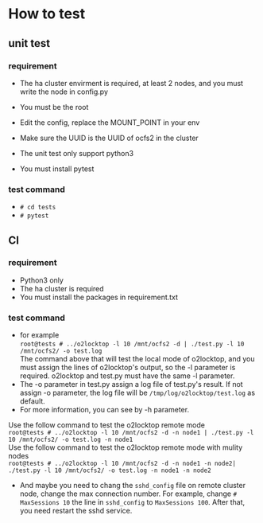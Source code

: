 # How to test

## unit test
### requirement
- The ha cluster envirment is required, at least 2 nodes, and you must write the node in config.py
- You must be the root

- Edit the config, replace the MOUNT_POINT in your env
- Make sure the UUID is the UUID of ocfs2 in the cluster

- The unit test only support python3
- You must install pytest

### test command
- `# cd tests`
- `# pytest`

## CI

### requirement
- Python3 only
- The ha cluster is required
- You must install the packages in requirement.txt

### test command
- for example<br>
 `root@tests # ../o2locktop -l 10 /mnt/ocfs2 -d | ./test.py -l 10 /mnt/ocfs2/ -o test.log`<br>
 The command above that will test the local mode of o2locktop, and you must assign the lines of o2locktop's output, so the -l parameter is required. o2locktop and test.py must have the same -l parameter.<br>
- The -o parameter in test.py assign a log file of test.py's result. If not assign -o parameter, the log file will be `/tmp/log/o2locktop/test.log` as default.
- For more information, you can see by -h parameter.

 Use the follow command to test the o2locktop remote mode<br>
 `root@tests # ../o2locktop -l 10 /mnt/ocfs2 -d -n node1 | ./test.py -l 10 /mnt/ocfs2/ -o test.log -n node1`<br>
 Use the follow command to test the o2locktop remote mode with mulity nodes<br>
 `root@tests # ../o2locktop -l 10 /mnt/ocfs2 -d -n node1 -n node2| ./test.py -l 10 /mnt/ocfs2/ -o test.log -n node1 -n node2`<br>

- And maybe you need to chang the `sshd_config` file on remote cluster node, change the max connection number. For example, change `# MaxSessions 10` the line in `sshd_config` to `MaxSessions 100`. After that, you need restart the sshd service. 
